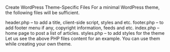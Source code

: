 Create WordPress Theme-Specific Files
For a minimal WordPress theme, the following files will be sufficient.

header.php – to add a title, client-side script, styles and etc.
footer.php – to add footer menu if any, copyright information, feeds and etc.
index.php – home page to post a list of articles.
styles.php – to add styles for the theme
Let us see the above PHP files content for an example. You can use them while creating your own theme.
